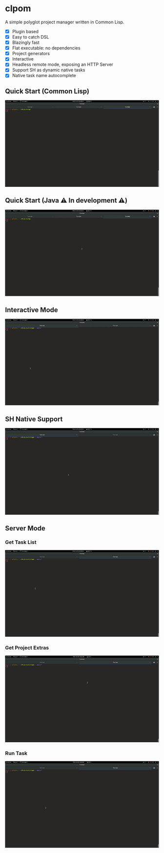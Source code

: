 clpom
=====

A simple polyglot project manager written in Common Lisp.

* [x] Plugin based
* [x] Easy to catch DSL
* [x] Blazingly fast
* [x] Flat executable: no dependencies
* [x] Project generators
* [x] Interactive
* [x] Headless remote mode, exposing an HTTP Server
* [x] Support SH as dynamic native tasks
* [x] Native task name autocomplete

Quick Start (Common Lisp)
------------------------

![Common Lisp Generator](doc/gif/video-common-lisp-generator.gif "Quick Start (CL)")

Quick Start (Java :warning: In development :warning:)
---------------------------------------------------

![Java Generator](doc/gif/video-java-generator.gif "Quick Start (Java)")

Interactive Mode
----------------

![Interactive Mode](doc/gif/video-interactive.gif "Interactive Mode")

SH Native Support
-----------------

![SH Native Support](doc/gif/video-sh-import.gif "SH Native Support")

Server Mode
-----------

### Get Task List

![Task List from Server](doc/gif/video-get-task-list-server.gif "Task List from Server")

### Get Project Extras

![Project Extras from Server](doc/gif/video-get-project-extras.gif "Project Extras from Server")

### Run Task

![Run Task from Server](doc/gif/video-run-task-server.gif "Run Task From Server")
